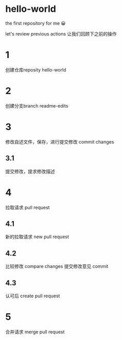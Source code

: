 # hello-world
the first repository for me 😀

let's review previous actions
让我们回顾下之前的操作
# 1
创建仓库reposity hello-world
# 2
创建分支branch readme-edits
# 3
修改自述文件，保存，进行提交修改 commit changes 
## 3.1
提交修改，提求修改描述
# 4
拉取请求 pull request
## 4.1
新的拉取请求 new pull request
## 4.2
比较修改 compare changes
提交修改意见 commit
## 4.3
认可后 create pull request
# 5
合并请求 merge pull request
